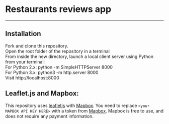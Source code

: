 # Restaurants reviews app
---

## Installation
Fork and clone this repository.  
Open the root folder of the repository in a terminal  
From inside the new directory, launch a local client server using Python from your terminal:  
For Python 2.x: python -m SimpleHTTPServer 8000  
For Python 3.x: python3 -m http.server 8000  
Visit http://localhost:8000


## Leaflet.js and Mapbox:

This repository uses [leafletjs](https://leafletjs.com/) with [Mapbox](https://www.mapbox.com/). You need to replace `<your MAPBOX API KEY HERE>` with a token from [Mapbox](https://www.mapbox.com/). Mapbox is free to use, and does not require any payment information. 





